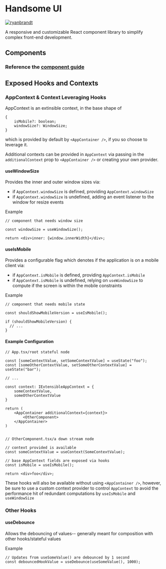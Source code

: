 # Handsome UI

[![ryanbrandt](https://circleci.com/gh/ryanbrandt/handsome-ui.svg?style=svg)](https://app.circleci.com/pipelines/github/ryanbrandt/handsome-ui)

A responsive and customizable React component library to simplify complex front-end development.

## Components

### Reference the [component guide](http://handsomeui-documentation.s3-website-us-east-1.amazonaws.com/)

## Exposed Hooks and Contexts

### AppContext & Context Leveraging Hooks

AppContext is an extinsible context, in the base shape of

```tsx
{
    isMobile?: boolean;
    windowSize?: WindowSize;
}
```

which is provided by default by `<AppContainer />`, if you so choose to leverage it.

Additional contexts can be provided in `AppContext` via passing in the `additionalContext` prop to `<AppContainer />` or creating your own provider.

#### useWindowSize

Provides the inner and outer window sizes via:

- if `AppContext.windowSize` is defined, providing `AppContext.windowSize`
- if `AppContext.windowSize` is undefined, adding an event listener to the window for resize events

Example

```tsx
// component that needs window size

const windowSize = useWindowSize();

return <div>inner: {window.innerWidth}</div>;
```

#### useIsMobile

Provides a configurable flag which denotes if the application is on a mobile client via:

- if `AppContext.isMobile` is defined, providing `AppContext.isMobile`
- if `AppContext.isMobile` is undefined, relying on `useWindowSize` to compute if the screen is within the mobile constraints

Example

```tsx
// component that needs mobile state

const shouldShowMobileVersion = useIsMobile();

if (shouldShowMobileVersion) {
  // ...
}
```

#### Example Configuration

```tsx
// App.tsx/root stateful node

const [someContextValue, setSomeContextValue] = useState("foo");
const [someOtherContextValue, setSomeOtherContextValue] = useState("bar");

// ...

const context: IExtensibleAppContext = {
    someContextValue,
    someOtherContextValue
}

return (
    <AppContainer additionalContext={context}>
        <OtherComponent>
    </AppContainer>
)


```

```tsx
// OtherComponent.tsx/a down stream node

// context provided is available
const someContextValue = useContext(SomeContextValue);

// base AppContext fields are exposed via hooks
const isMobile = useIsMobile();

return <div>foo</div>;
```

These hooks will also be available without using `<AppContainer />`, however, be sure to use a custom context provider to control `AppContext` to avoid the performance hit of redundant computations by `useIsMobile` and `useWindowSize`

### Other Hooks

#### useDebounce

Allows the debouncing of values-- generally meant for composition with other hooks/stateful values

Example

```tsx
// Updates from useSomeValue() are debounced by 1 second
const debouncedHookValue = useDebounce(useSomeValue(), 1000);
```
